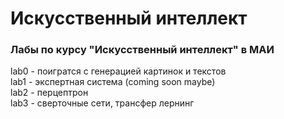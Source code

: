 # Искусственный интеллект
### Лабы по курсу "Искусственный интеллект" в МАИ

lab0 - поигратся с генерацией картинок и текстов  
lab1 - экспертная система (coming soon maybe)  
lab2 - перцептрон  
lab3 - сверточные сети, трансфер лернинг    
